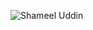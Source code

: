 ![Shameel Uddin](https://avatars.githubusercontent.com/u/45264147?s=400&u=7bd620f66825d705232f13d0a94c16ba8d17c39d&v=4)

